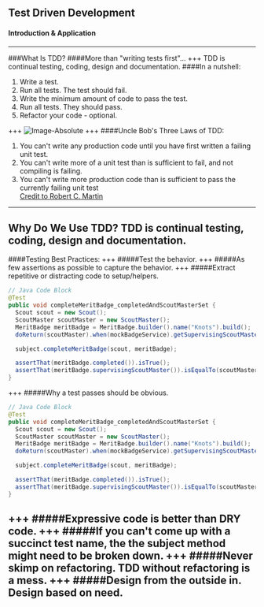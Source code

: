 ## Test Driven Development
#### Introduction & Application
---
###What Is TDD?
####More than "writing tests first"...
+++
TDD is continual testing, coding, design and documentation.
####In a nutshell:
  1. Write a test.
  2. Run all tests. The test should fail.
  3. Write the minimum amount of code to pass the test.
  4. Run all tests. They should pass.
  5. Refactor your code - optional.
  
+++
![Image-Absolute](https://s3.amazonaws.com/media-p.slid.es/uploads/jlopezmo/images/587930/tdd-circle-of-life.png)
+++
####Uncle Bob's Three Laws of TDD:<br>
1. You can't write any production code until you have first written a failing unit test.<br>
2. You can't write more of a unit test than is sufficient to fail, and not compiling is failing.<br>
3. You can't write more production code than is sufficient to pass the currently failing unit test<br>
[Credit to Robert C. Martin](http://programmer.97things.oreilly.com/wiki/index.php/Uncle_Bob)
---
Why Do We Use TDD?
TDD is continual testing, coding, design and documentation.
---
####Testing Best Practices:
+++
  #####Test the behavior.
+++
  #####As few assertions as possible to capture the behavior.
+++
  #####Extract repetitive or distracting code to setup/helpers.
```Java
// Java Code Block
@Test
public void completeMeritBadge_completedAndScoutMasterSet {
  Scout scout = new Scout();
  ScoutMaster scoutMaster = new ScoutMaster();
  MeritBadge meritBadge = MeritBadge.builder().name("Knots").build();
  doReturn(scoutMaster).when(mockBadgeService).getSupervisingScoutMaster();

  subject.completeMeritBadge(scout, meritBadge);

  assertThat(meritBadge.completed()).isTrue();
  assertThat(meritBadge.supervisingScoutMaster()).isEqualTo(scoutMaster);
}
```
+++
  #####Why a test passes should be obvious.
  ```Java
  // Java Code Block
  @Test
  public void completeMeritBadge_completedAndScoutMasterSet {
    Scout scout = new Scout();
    ScoutMaster scoutMaster = new ScoutMaster();
    MeritBadge meritBadge = MeritBadge.builder().name("Knots").build();
    doReturn(scoutMaster).when(mockBadgeService).getSupervisingScoutMaster();

    subject.completeMeritBadge(scout, meritBadge);

    assertThat(meritBadge.completed()).isTrue();
    assertThat(meritBadge.supervisingScoutMaster()).isEqualTo(scoutMaster);
  }
  ```
+++
  #####Expressive code is better than DRY code.
+++
  #####If you can't come up with a succinct test name, the the subject method might need to be broken down.
+++
  #####Never skimp on refactoring. TDD without refactoring is a mess.
+++
  #####Design from the outside in. Design based on need.
---

